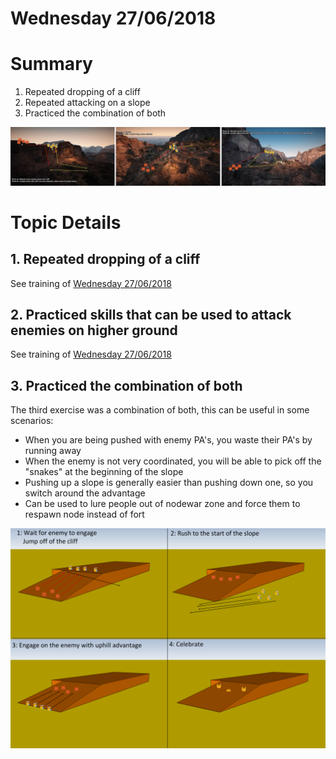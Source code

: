 # Wednesday 27/06/2018

# Summary

1. Repeated dropping of a cliff
2. Repeated attacking on a slope
3. Practiced the combination of both

 ![Cliff Drop](../Images/combo.jpg)

# Topic Details

## 1. Repeated dropping of a cliff

See training of [Wednesday 27/06/2018](../../2018-06-27/Docs/Intro.md)

## 2. Practiced skills that can be used to attack enemies on higher ground

See training of [Wednesday 27/06/2018](../../2018-06-27/Docs/Intro.md)

## 3. Practiced the combination of both

The third exercise was a combination of both, this can be useful in some scenarios:

- When you are being pushed with enemy PA's, you waste their PA's by running away
- When the enemy is not very coordinated, you will be able to pick off the "snakes" at the beginning of the slope 
- Pushing up a slope is generally easier than pushing down one, so you switch around the advantage
- Can be used to lure people out of nodewar zone and force them to respawn node instead of fort

![Cliff Drop and Slope](../Images/CliffSlope.png)


